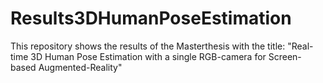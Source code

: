# Results3DHumanPoseEstimation
This repository shows the results of the Masterthesis with the title: "Real-time 3D Human Pose Estimation with a single RGB-camera for Screen-based Augmented-Reality"
